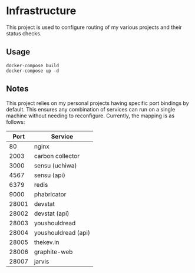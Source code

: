 # Infrastructure

This project is used to configure routing of my various projects and their
status checks.

## Usage

    docker-compose build
    docker-compose up -d

## Notes

This project relies on my personal projects having specific port bindings by
default. This ensures any combination of services can run on a single machine
without needing to reconfigure. Currently, the mapping is as follows:

| Port  | Service             |
| ----- | ------------------- |
| 80    | nginx               |
| 2003  | carbon collector    |
| 3000  | sensu (uchiwa)      |
| 4567  | sensu (api)         |
| 6379  | redis               |
| 9000  | phabricator         |
| 28001 | devstat             |
| 28002 | devstat (api)       |
| 28003 | youshouldread       |
| 28004 | youshouldread (api) |
| 28005 | thekev.in           |
| 28006 | graphite-web        |
| 28007 | jarvis              |
